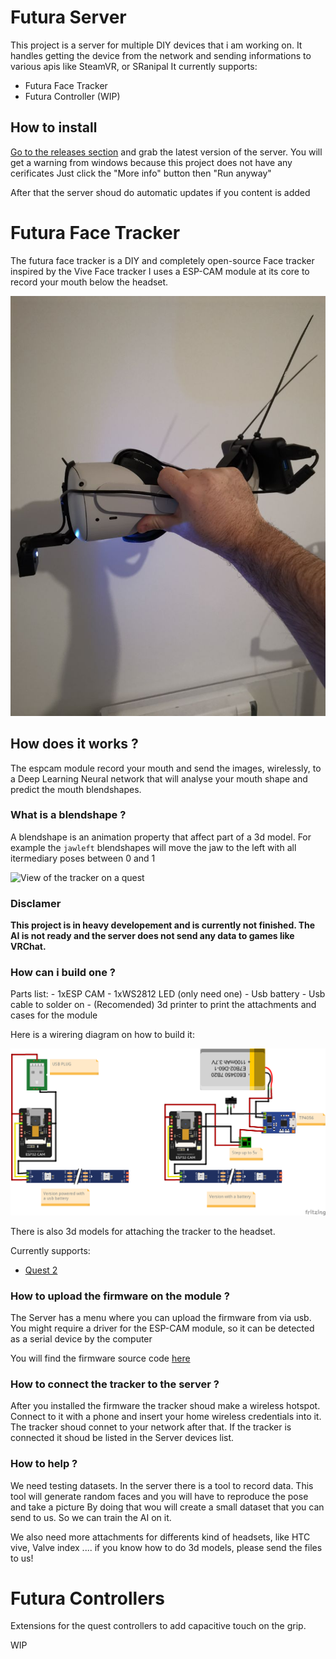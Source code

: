 # Futura Server

This project is a server for multiple DIY devices that i am working on.
It handles getting the device from the network and sending informations to various apis like SteamVR, or SRanipal
It currently supports:

 - Futura Face Tracker
 - Futura Controller (WIP)

## How to install

[Go to the releases section](https://github.com/Futurabeast/futura-server/releases) and grab the latest version of the server.
You will get a warning from windows because this project does not have any cerificates
Just click the "More info" button then "Run anyway"

After that the server shoud do automatic updates if you content is added


# Futura Face Tracker

The futura face tracker is a DIY and completely open-source Face tracker inspired by the Vive Face tracker
I uses a ESP-CAM module at its core to record your mouth below the headset.

![View of the tracker on a quest](readme_assets/facetrackerheadset.jpg?raw=true)

##  How does it works ?

The espcam module record your mouth and send the images, wirelessly,  to a Deep Learning Neural network
that will analyse your mouth shape and predict the mouth blendshapes.

###  What is a blendshape ?

A blendshape is an animation property that affect part of a 3d model. For example the `jawleft` blendshapes
will move the jaw to the left with all itermediary poses between 0 and 1

![View of the tracker on a quest](readme_assets/blendshape.gif)


### Disclamer

**This project is in heavy developement and is currently not finished. The AI is not ready and the server does not send any data to games like VRChat.**

### How can i build one ?

Parts list:
	- 1xESP CAM
	- 1xWS2812 LED (only need one)
	- Usb battery
	- Usb cable to solder on
	- (Recomended) 3d printer to print the attachments and cases for the module

Here is a wirering diagram on how to build it:

![Wirering diagram](readme_assets/FaceTrackerWirering_bb.png?raw=true)

There is also 3d models for attaching the tracker to the headset.

Currently supports:
 - [Quest 2](https://github.com/Futurabeast/FaceTrackerAssets/tree/main/Quest2)



 ### How to upload the firmware on the module ?

The Server has a menu where you can upload the firmware from via usb.
You might require a driver for the ESP-CAM module, so it can be detected as a serial device by the computer

You will find the firmware source code [here](https://github.com/Futurabeast/futura-face-cam)

### How to connect the tracker to the server ?

After you installed the firmware the tracker shoud make a wireless hotspot. Connect to it with a phone
and insert your home wireless credentials into it. The tracker shoud connet to your network after that.
If the tracker is connected it shoud be listed in the Server devices list.

### How to help ?

We need testing datasets. In the server there is a tool to record data.
This tool will generate random faces and you will have to reproduce the pose and take a picture
By doing that wou will create a small dataset that you can send to us. So we can train the AI on it.

We also need more attachments for differents kind of headsets, like HTC vive, Valve index ....
if you know how to do 3d models, please send the files to us!



# Futura Controllers

Extensions for the quest controllers to add capacitive touch on the grip.

WIP
